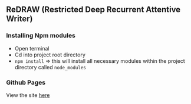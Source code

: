 ## ReDRAW (Restricted Deep Recurrent Attentive Writer)

### Installing Npm modules
 - Open terminal
 - Cd into project root directory
 - `npm install` => this will install all necessary modules within the project directory called `node_modules`

### Github Pages
View the site [here](https://ayushkarnawat.github.io/ekho/)